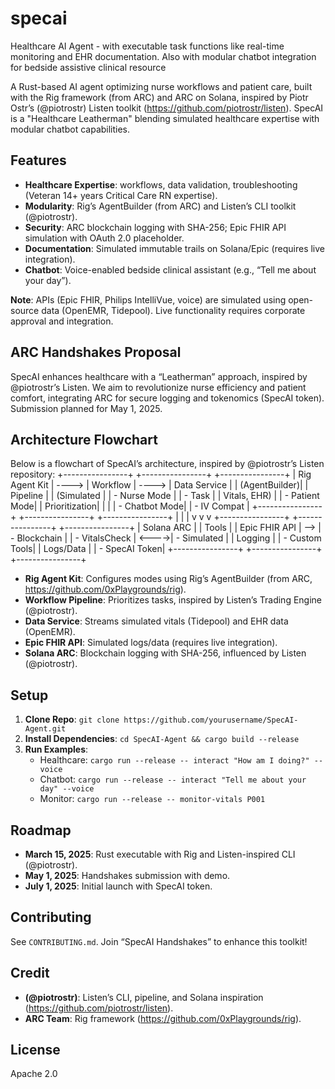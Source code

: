 # specai
Healthcare AI Agent - with executable task functions like real-time monitoring and EHR documentation. Also with modular chatbot integration for bedside assistive clinical resource

A Rust-based AI agent optimizing nurse workflows and patient care, built with the Rig framework (from ARC) and ARC on Solana, inspired by Piotr Ostr’s (@piotrostr) Listen toolkit (https://github.com/piotrostr/listen). SpecAI is a "Healthcare Leatherman" blending simulated healthcare expertise with modular chatbot capabilities.

## Features
- **Healthcare Expertise**: workflows, data validation, troubleshooting (Veteran 14+ years Critical Care RN expertise).
- **Modularity**: Rig’s AgentBuilder (from ARC) and Listen’s CLI toolkit (@piotrostr).
- **Security**: ARC blockchain logging with SHA-256; Epic FHIR API simulation with OAuth 2.0 placeholder.
- **Documentation**: Simulated immutable trails on Solana/Epic (requires live integration).
- **Chatbot**: Voice-enabled bedside clinical assistant (e.g., “Tell me about your day”).

**Note**: APIs (Epic FHIR, Philips IntelliVue, voice) are simulated using open-source data (OpenEMR, Tidepool). Live functionality requires corporate approval and integration.

## ARC Handshakes Proposal
SpecAI enhances healthcare with a “Leatherman” approach, inspired by @piotrostr’s Listen. We aim to revolutionize nurse efficiency and patient comfort, integrating ARC for secure logging and tokenomics (SpecAI token). Submission planned for May 1, 2025.

## Architecture Flowchart
Below is a flowchart of SpecAI’s architecture, inspired by @piotrostr’s Listen repository:
+----------------+ +----------------+ +----------------+
| Rig Agent Kit | ----> | Workflow | ----> | Data Service |
| (AgentBuilder)| | Pipeline | | (Simulated |
| - Nurse Mode | | - Task | | Vitals, EHR) |
| - Patient Mode| | Prioritization| | |
| - Chatbot Mode| | - IV Compat | +----------------+
+----------------+ +----------------+ |
         | | v
         v v +----------------+
+----------------+ +----------------+ | Solana ARC |
| Tools | | Epic FHIR API | --> | - Blockchain |
| - VitalsCheck | <---->| - Simulated | | Logging |
| - Custom Tools| | Logs/Data | | - SpecAI Token|
+----------------+ +----------------+ +----------------+


- **Rig Agent Kit**: Configures modes using Rig’s AgentBuilder (from ARC, https://github.com/0xPlaygrounds/rig).
- **Workflow Pipeline**: Prioritizes tasks, inspired by Listen’s Trading Engine (@piotrostr).
- **Data Service**: Streams simulated vitals (Tidepool) and EHR data (OpenEMR).
- **Epic FHIR API**: Simulated logs/data (requires live integration).
- **Solana ARC**: Blockchain logging with SHA-256, influenced by Listen (@piotrostr).

## Setup
1. **Clone Repo**: `git clone https://github.com/yourusername/SpecAI-Agent.git`
2. **Install Dependencies**: `cd SpecAI-Agent && cargo build --release`
3. **Run Examples**:
   - Healthcare: `cargo run --release -- interact "How am I doing?" --voice`
   - Chatbot: `cargo run --release -- interact "Tell me about your day" --voice`
   - Monitor: `cargo run --release -- monitor-vitals P001`

## Roadmap
- **March 15, 2025**: Rust executable with Rig and Listen-inspired CLI (@piotrostr).
- **May 1, 2025**: Handshakes submission with demo.
- **July 1, 2025**: Initial launch with SpecAI token.

## Contributing
See `CONTRIBUTING.md`. Join “SpecAI Handshakes” to enhance this toolkit!

## Credit
- **(@piotrostr)**: Listen’s CLI, pipeline, and Solana inspiration (https://github.com/piotrostr/listen).
- **ARC Team**: Rig framework (https://github.com/0xPlaygrounds/rig).

## License
Apache 2.0
